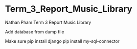 # Term_3_Report_Music_Library
 Nathan Pham Term 3 Report Music Library

Add database from dump file

Make sure
pip install django
pip install my-sql-connector

